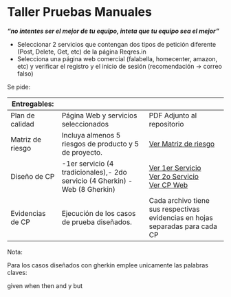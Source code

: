 # Taller Pruebas Manuales

***“no intentes ser el mejor de tu equipo, inteta que tu equipo sea el mejor”***

- Seleccionar 2 servicios que contengan dos tipos de petición diferente (Post, Delete, Get, etc) de la página Reqres.in
- Selecciona una página web comercial (falabella, homecenter, amazon, etc) y verificar el registro y el inicio de sesión (recomendación -> correo falso)

Se pide: 

| Entregables:  |  |  |
| --- | --- | --- |
| Plan de calidad | Página Web y servicios seleccionados | PDF Adjunto al repositorio |
| Matriz de riesgo | Incluya almenos 5 riesgos de producto y 5 de proyecto. | [Ver Matriz de riesgo](https://docs.google.com/spreadsheets/d/1afFllXKuSdJ53t746N63JfwCc6Sn-BOD/edit#gid=1684806592)  |
| Diseño de CP | -1er servicio (4 tradicionales),- 2do servicio (4 Gherkin) - Web (8 Gherkin) | [Ver 1er Servicio](https://docs.google.com/spreadsheets/d/1pG07P2ngDN11cUOGXZlwA_jtG2X75f2XxbHemDFQhGc/edit?usp=sharing) <br> [Ver 2o Servicio](https://docs.google.com/spreadsheets/d/1nhiJQkb5DTFs459XEMGxz9KT9VEefMzR3mSMTC38Tm0/edit?usp=sharing) <br> [Ver CP Web](https://docs.google.com/spreadsheets/d/1vIwk0LtHypy0_WBKPIU5SbxHZumaqXlFMwOhcZr9N0M/edit?usp=sharing) <br>|
| Evidencias de CP | Ejecución de los casos de prueba diseñados. | Cada archivo tiene sus respectivas evidencias en hojas separadas para cada CP |

Nota:

Para los casos diseñados con gherkin emplee unicamente las palabras claves:

given when then and y but
